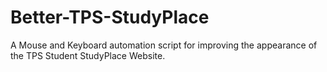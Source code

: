 # Better-TPS-StudyPlace
A Mouse and Keyboard automation script for improving the appearance of the TPS Student StudyPlace Website.

